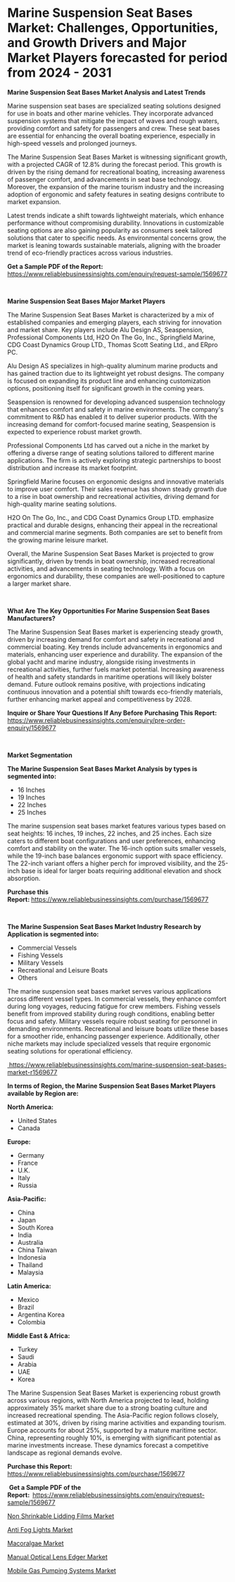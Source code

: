 <p><h1>Marine Suspension Seat Bases Market: Challenges, Opportunities, and Growth Drivers and Major Market Players forecasted for period from 2024 - 2031</h1></p><p><strong>Marine Suspension Seat Bases Market Analysis and Latest Trends</strong></p>
<p><p>Marine suspension seat bases are specialized seating solutions designed for use in boats and other marine vehicles. They incorporate advanced suspension systems that mitigate the impact of waves and rough waters, providing comfort and safety for passengers and crew. These seat bases are essential for enhancing the overall boating experience, especially in high-speed vessels and prolonged journeys.</p><p>The Marine Suspension Seat Bases Market is witnessing significant growth, with a projected CAGR of 12.8% during the forecast period. This growth is driven by the rising demand for recreational boating, increasing awareness of passenger comfort, and advancements in seat base technology. Moreover, the expansion of the marine tourism industry and the increasing adoption of ergonomic and safety features in seating designs contribute to market expansion. </p><p>Latest trends indicate a shift towards lightweight materials, which enhance performance without compromising durability. Innovations in customizable seating options are also gaining popularity as consumers seek tailored solutions that cater to specific needs. As environmental concerns grow, the market is leaning towards sustainable materials, aligning with the broader trend of eco-friendly practices across various industries.</p></p>
<p><strong>Get a Sample PDF of the Report:&nbsp;</strong> <a href="https://www.reliablebusinessinsights.com/enquiry/request-sample/1569677?utm_campaign=1119&utm_medium=2&utm_source=Github&utm_content=ia&utm_term=14102024&utm_id=marine-suspension-seat-bases">https://www.reliablebusinessinsights.com/enquiry/request-sample/1569677</a></p>
<p>&nbsp;</p>
<p><strong>Marine Suspension Seat Bases Major Market Players</strong></p>
<p><p>The Marine Suspension Seat Bases Market is characterized by a mix of established companies and emerging players, each striving for innovation and market share. Key players include Alu Design AS, Seaspension, Professional Components Ltd, H2O On The Go, Inc., Springfield Marine, CDG Coast Dynamics Group LTD., Thomas Scott Seating Ltd., and ERpro PC.</p><p>Alu Design AS specializes in high-quality aluminum marine products and has gained traction due to its lightweight yet robust designs. The company is focused on expanding its product line and enhancing customization options, positioning itself for significant growth in the coming years.</p><p>Seaspension is renowned for developing advanced suspension technology that enhances comfort and safety in marine environments. The company's commitment to R&D has enabled it to deliver superior products. With the increasing demand for comfort-focused marine seating, Seaspension is expected to experience robust market growth.</p><p>Professional Components Ltd has carved out a niche in the market by offering a diverse range of seating solutions tailored to different marine applications. The firm is actively exploring strategic partnerships to boost distribution and increase its market footprint.</p><p>Springfield Marine focuses on ergonomic designs and innovative materials to improve user comfort. Their sales revenue has shown steady growth due to a rise in boat ownership and recreational activities, driving demand for high-quality marine seating solutions.</p><p>H2O On The Go, Inc., and CDG Coast Dynamics Group LTD. emphasize practical and durable designs, enhancing their appeal in the recreational and commercial marine segments. Both companies are set to benefit from the growing marine leisure market.</p><p>Overall, the Marine Suspension Seat Bases Market is projected to grow significantly, driven by trends in boat ownership, increased recreational activities, and advancements in seating technology. With a focus on ergonomics and durability, these companies are well-positioned to capture a larger market share.</p></p>
<p>&nbsp;</p>
<p><strong>What Are The Key Opportunities For Marine Suspension Seat Bases Manufacturers?</strong></p>
<p><p>The Marine Suspension Seat Bases market is experiencing steady growth, driven by increasing demand for comfort and safety in recreational and commercial boating. Key trends include advancements in ergonomics and materials, enhancing user experience and durability. The expansion of the global yacht and marine industry, alongside rising investments in recreational activities, further fuels market potential. Increasing awareness of health and safety standards in maritime operations will likely bolster demand. Future outlook remains positive, with projections indicating continuous innovation and a potential shift towards eco-friendly materials, further enhancing market appeal and competitiveness by 2028.</p></p>
<p><strong>Inquire or Share Your Questions If Any Before Purchasing This Report:</strong> <a href="https://www.reliablebusinessinsights.com/enquiry/pre-order-enquiry/1569677?utm_campaign=1119&utm_medium=2&utm_source=Github&utm_content=ia&utm_term=14102024&utm_id=marine-suspension-seat-bases">https://www.reliablebusinessinsights.com/enquiry/pre-order-enquiry/1569677</a></p>
<p>&nbsp;</p>
<p><strong>Market Segmentation</strong></p>
<p><strong>The Marine Suspension Seat Bases Market Analysis by types is segmented into:</strong></p>
<p><ul><li>16 Inches</li><li>19 Inches</li><li>22 Inches</li><li>25 Inches</li></ul></p>
<p><p>The marine suspension seat bases market features various types based on seat heights: 16 inches, 19 inches, 22 inches, and 25 inches. Each size caters to different boat configurations and user preferences, enhancing comfort and stability on the water. The 16-inch option suits smaller vessels, while the 19-inch base balances ergonomic support with space efficiency. The 22-inch variant offers a higher perch for improved visibility, and the 25-inch base is ideal for larger boats requiring additional elevation and shock absorption.</p></p>
<p><strong>Purchase this Report:&nbsp;</strong><a href="https://www.reliablebusinessinsights.com/purchase/1569677?utm_campaign=1119&utm_medium=2&utm_source=Github&utm_content=ia&utm_term=14102024&utm_id=marine-suspension-seat-bases">https://www.reliablebusinessinsights.com/purchase/1569677</a></p>
<p>&nbsp;</p>
<p><strong>The Marine Suspension Seat Bases Market Industry Research by Application is segmented into:</strong></p>
<p><ul><li>Commercial Vessels</li><li>Fishing Vessels</li><li>Military Vessels</li><li>Recreational and Leisure Boats</li><li>Others</li></ul></p>
<p><p>The marine suspension seat bases market serves various applications across different vessel types. In commercial vessels, they enhance comfort during long voyages, reducing fatigue for crew members. Fishing vessels benefit from improved stability during rough conditions, enabling better focus and safety. Military vessels require robust seating for personnel in demanding environments. Recreational and leisure boats utilize these bases for a smoother ride, enhancing passenger experience. Additionally, other niche markets may include specialized vessels that require ergonomic seating solutions for operational efficiency.</p></p>
<p><a href="https://www.reliablebusinessinsights.com/marine-suspension-seat-bases-market-r1569677?utm_campaign=1119&utm_medium=2&utm_source=Github&utm_content=ia&utm_term=14102024&utm_id=marine-suspension-seat-bases">&nbsp;https://www.reliablebusinessinsights.com/marine-suspension-seat-bases-market-r1569677</a></p>
<p><strong>In terms of Region, the Marine Suspension Seat Bases Market Players available by Region are:</strong></p>
<p>
    <p> <strong> North America: </strong>
        <ul>
            <li>United States</li>
            <li>Canada</li>
        </ul>
        </p> 
    <p> <strong> Europe: </strong>
        <ul>
            <li>Germany</li>
            <li>France</li>
            <li>U.K.</li>
            <li>Italy</li>
            <li>Russia</li>
        </ul>
        </p> 
    <p> <strong> Asia-Pacific: </strong>
        <ul>
            <li>China</li>
            <li>Japan</li>
            <li>South Korea</li>
            <li>India</li>
            <li>Australia</li>
            <li>China Taiwan</li>
            <li>Indonesia</li>
            <li>Thailand</li>
            <li>Malaysia</li>
        </ul>
        </p> 
    <p> <strong> Latin America: </strong>
        <ul>
            <li>Mexico</li>
            <li>Brazil</li>
            <li>Argentina Korea</li>
            <li>Colombia</li>
        </ul>
        </p> 
    <p> <strong> Middle East & Africa: </strong>
        <ul>
            <li>Turkey</li>
            <li>Saudi</li>
            <li>Arabia</li>
            <li>UAE</li>
            <li>Korea</li>
        </ul>
    </p>
    </p>
<p><p>The Marine Suspension Seat Bases Market is experiencing robust growth across various regions, with North America projected to lead, holding approximately 35% market share due to a strong boating culture and increased recreational spending. The Asia-Pacific region follows closely, estimated at 30%, driven by rising marine activities and expanding tourism. Europe accounts for about 25%, supported by a mature maritime sector. China, representing roughly 10%, is emerging with significant potential as marine investments increase. These dynamics forecast a competitive landscape as regional demands evolve.</p></p>
<p><strong>Purchase this Report: </strong><a href="https://www.reliablebusinessinsights.com/purchase/1569677?utm_campaign=1119&utm_medium=2&utm_source=Github&utm_content=ia&utm_term=14102024&utm_id=marine-suspension-seat-bases">https://www.reliablebusinessinsights.com/purchase/1569677</a></p>
<p>&nbsp;<strong>Get a Sample PDF of the Report:&nbsp;&nbsp;</strong><a href="https://www.reliablebusinessinsights.com/enquiry/request-sample/1569677?utm_campaign=1119&utm_medium=2&utm_source=Github&utm_content=ia&utm_term=14102024&utm_id=marine-suspension-seat-bases">https://www.reliablebusinessinsights.com/enquiry/request-sample/1569677</a></p>
<p><strong></strong></p>
<p><p><a href="https://www.linkedin.com/pulse/non-shrinkable-lidding-films-market-report-product-type-m5gxc?trk=public_post_embed_feed-article-content&utm_campaign=1119&utm_medium=2&utm_source=Github&utm_content=ia&utm_term=14102024&utm_id=marine-suspension-seat-bases">Non Shrinkable Lidding Films Market</a></p><p><a href="https://github.com/AlbertGonzalez266/Market-Research-Report-List-1/blob/main/anti-fog-lights-market.md?utm_campaign=1119&utm_medium=2&utm_source=Github&utm_content=ia&utm_term=14102024&utm_id=marine-suspension-seat-bases">Anti Fog Lights Market</a></p><p><a href="https://www.linkedin.com/pulse/navigating-global-macoralgae-market-landscape-trends-forecasts-rf7ne?trk=public_post_embed_feed-article-content&utm_campaign=1119&utm_medium=2&utm_source=Github&utm_content=ia&utm_term=14102024&utm_id=marine-suspension-seat-bases">Macoralgae Market</a></p><p><a href="https://www.linkedin.com/pulse/unveiling-market-trends-global-manual-optical-lens-edger-vs2xe?trk=public_post_embed_feed-article-content&utm_campaign=1119&utm_medium=2&utm_source=Github&utm_content=ia&utm_term=14102024&utm_id=marine-suspension-seat-bases">Manual Optical Lens Edger Market</a></p><p><a href="https://github.com/JavierDDowns/Market-Research-Report-List-1/blob/main/mobile-gas-pumping-systems-market.md?utm_campaign=1119&utm_medium=2&utm_source=Github&utm_content=ia&utm_term=14102024&utm_id=marine-suspension-seat-bases">Mobile Gas Pumping Systems Market</a></p></p>